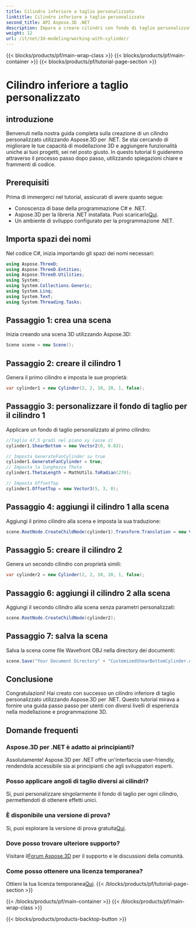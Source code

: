 ```yaml
---
title: Cilindro inferiore a taglio personalizzato
linktitle: Cilindro inferiore a taglio personalizzato
second_title: API Aspose.3D .NET
description: Impara a creare cilindri con fondo di taglio personalizzati utilizzando Aspose.3D per .NET con la nostra guida dettagliata passo passo. Migliora le tue capacità di modellazione 3D oggi!
weight: 12
url: /it/net/3d-modeling/working-with-cylinder/
---
```


{{< blocks/products/pf/main-wrap-class >}}
{{< blocks/products/pf/main-container >}}
{{< blocks/products/pf/tutorial-page-section >}}

# Cilindro inferiore a taglio personalizzato

## introduzione
Benvenuti nella nostra guida completa sulla creazione di un cilindro personalizzato utilizzando Aspose.3D per .NET. Se stai cercando di migliorare le tue capacità di modellazione 3D e aggiungere funzionalità uniche ai tuoi progetti, sei nel posto giusto. In questo tutorial ti guideremo attraverso il processo passo dopo passo, utilizzando spiegazioni chiare e frammenti di codice.
## Prerequisiti
Prima di immergerci nel tutorial, assicurati di avere quanto segue:
- Conoscenza di base della programmazione C# e .NET.
-  Aspose.3D per la libreria .NET installata. Puoi scaricarlo[Qui](https://releases.aspose.com/3d/net/).
- Un ambiente di sviluppo configurato per la programmazione .NET.
## Importa spazi dei nomi
Nel codice C#, inizia importando gli spazi dei nomi necessari:
```csharp
using Aspose.ThreeD;
using Aspose.ThreeD.Entities;
using Aspose.ThreeD.Utilities;
using System;
using System.Collections.Generic;
using System.Linq;
using System.Text;
using System.Threading.Tasks;
```
## Passaggio 1: crea una scena
Inizia creando una scena 3D utilizzando Aspose.3D:
```csharp
Scene scene = new Scene();
```
## Passaggio 2: creare il cilindro 1
Genera il primo cilindro e imposta le sue proprietà:
```csharp
var cylinder1 = new Cylinder(2, 2, 10, 20, 1, false);
```
## Passaggio 3: personalizzare il fondo di taglio per il cilindro 1
Applicare un fondo di taglio personalizzato al primo cilindro:
```csharp
//Taglio 47,5 gradi nel piano xy (asse z)
cylinder1.ShearBottom = new Vector2(0, 0.83); 

// Imposta GenerateFanCylinder su true
cylinder1.GenerateFanCylinder = true;
// Imposta la lunghezza Theta
cylinder1.ThetaLength = MathUtils.ToRadian(270);

// Imposta OffsetTop
cylinder1.OffsetTop = new Vector3(5, 3, 0);
```
## Passaggio 4: aggiungi il cilindro 1 alla scena
Aggiungi il primo cilindro alla scena e imposta la sua traduzione:
```csharp
scene.RootNode.CreateChildNode(cylinder1).Transform.Translation = new Vector3(10, 0, 0);
```
## Passaggio 5: creare il cilindro 2
Genera un secondo cilindro con proprietà simili:
```csharp
var cylinder2 = new Cylinder(2, 2, 10, 20, 1, false);
```
## Passaggio 6: aggiungi il cilindro 2 alla scena
Aggiungi il secondo cilindro alla scena senza parametri personalizzati:
```csharp
scene.RootNode.CreateChildNode(cylinder2);
```
## Passaggio 7: salva la scena
Salva la scena come file Wavefront OBJ nella directory dei documenti:
```csharp
scene.Save("Your Document Directory" + "CustomizedShearBottomCylinder.obj", FileFormat.WavefrontOBJ);
```
## Conclusione
Congratulazioni! Hai creato con successo un cilindro inferiore di taglio personalizzato utilizzando Aspose.3D per .NET. Questo tutorial mirava a fornire una guida passo passo per utenti con diversi livelli di esperienza nella modellazione e programmazione 3D.
## Domande frequenti
### Aspose.3D per .NET è adatto ai principianti?
Assolutamente! Aspose.3D per .NET offre un'interfaccia user-friendly, rendendola accessibile sia ai principianti che agli sviluppatori esperti.
### Posso applicare angoli di taglio diversi ai cilindri?
Sì, puoi personalizzare singolarmente il fondo di taglio per ogni cilindro, permettendoti di ottenere effetti unici.
### È disponibile una versione di prova?
 Sì, puoi esplorare la versione di prova gratuita[Qui](https://releases.aspose.com/).
### Dove posso trovare ulteriore supporto?
 Visitare il[Forum Aspose.3D](https://forum.aspose.com/c/3d/18) per il supporto e le discussioni della comunità.
### Come posso ottenere una licenza temporanea?
 Ottieni la tua licenza temporanea[Qui](https://purchase.aspose.com/temporary-license/).
{{< /blocks/products/pf/tutorial-page-section >}}

{{< /blocks/products/pf/main-container >}}
{{< /blocks/products/pf/main-wrap-class >}}

{{< blocks/products/products-backtop-button >}}
